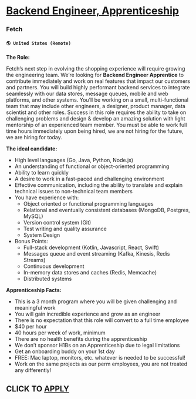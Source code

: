 # [Backend Engineer, Apprenticeship ](https://www.remotewlb.com/apply/backend-engineer-apprenticeship)  
### Fetch  
#### `🌎 United States (Remote) `  

**The Role:**

Fetch’s next step in evolving the shopping experience will require growing the engineering team. We’re looking for **Backend Engineer Apprentice** to contribute immediately and work on real features that impact our customers and partners. You will build highly performant backend services to integrate seamlessly with our data stores, message queues, mobile and web platforms, and other systems. You’ll be working on a small, multi-functional team that may include other engineers, a designer, product manager, data scientist and other roles. Success in this role requires the ability to take on challenging problems and design & develop an amazing solution with light mentorship of an experienced team member. You must be able to work full time hours immediately upon being hired, we are not hiring for the future, we are hiring for today.

**The ideal candidate:**

  * High level languages (Go, Java, Python, Node.js) 
  * An understanding of functional or object-oriented programming
  * Ability to learn quickly
  * A desire to work in a fast-paced and challenging environment
  * Effective communication, including the ability to translate and explain technical issues to non-technical team members
  * You have experience with: 
    * Object oriented or functional programming languages
    * Relational and eventually consistent databases (MongoDB, Postgres, MySQL)
    * Version control system (Git)
    * Test writing and quality assurance
    * System Design
  * Bonus Points: 
    * Full-stack development (Kotlin, Javascript, React, Swift)
    * Messages queue and event streaming (Kafka, Kinesis, Redis Streams)
    * Continuous development
    * In-memory data stores and caches (Redis, Memcache)
    * Distributed systems

**Apprenticeship Facts:**

  * This is a 3 month program where you will be given challenging and meaningful work
  * You will gain incredible experience and grow as an engineer
  * There is no expectation that this role will convert to a full time employee
  * $40 per hour
  * 40 hours per week of work, minimum
  * There are no health benefits during the apprenticeship
  * We don’t sponsor H1Bs on an Apprenticeship due to legal limitations
  * Get an onboarding buddy on your 1st day
  * FREE: Mac laptop, monitors, etc. whatever is needed to be successful!
  * Work on the same projects as our perm employees, you are not treated any differently!

  
## CLICK TO [APPLY](https://www.remotewlb.com/apply/backend-engineer-apprenticeship)

